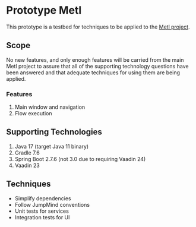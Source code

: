 # Prototype Metl

This prototype is a testbed for techniques to be applied to the [Metl project](https://github.com/JumpMind/metl).

## Scope

No new features, and only enough features will be carried from the main Metl project to assure that all of the supporting technology questions have been answered and that adequate techniques for using them are being applied.

### Features

1. Main window and navigation
2. Flow execution

## Supporting Technologies

1. Java 17 (target Java 11 binary)
1. Gradle 7.6
1. Spring Boot 2.7.6 (not 3.0 due to requiring Vaadin 24)
1. Vaadin 23

## Techniques

- Simplify dependencies
- Follow JumpMind conventions
- Unit tests for services
- Integration tests for UI
